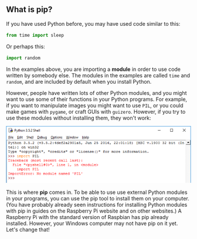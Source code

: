 ## What is pip?

If you have used Python before, you may have used code similar to this:

```python
from time import sleep
```

Or perhaps this:

```python
import random
```

In the examples above, you are importing a **module** in order to use code written by somebody else. The modules in the examples are called `time` and `random`, and are included by default when you install Python.

However, people have written lots of other Python modules, and you might want to use some of their functions in your Python programs. For example, if you want to manipulate images you might want to use `PIL`, or you could make games with `pygame`, or craft GUIs with `guizero`. However, if you try to use these modules without installing them, they won't work:

![PIL not working](images/pil-doesnt-work.png)

This is where **pip** comes in. To be able to use use external Python modules in your programs, you can use the pip tool to install them on your computer. (You have probably already seen instructions for installing Python modules with pip in guides on the Raspberry Pi website and on other websites.) A Raspberry Pi with the standard version of Raspbian has pip already installed. However, your Windows computer may not have pip on it yet. Let's change that!
